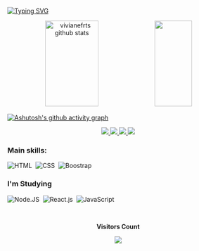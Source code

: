 [![Typing SVG](https://readme-typing-svg.herokuapp.com/?color=B08BE0&size=30&center=true&vCenter=true&width=1000&lines=HELLO,+My+Name+is+Viviane+Moreira;I'm+28+years+old;I+from+Rio+de+Janeiro;I'm+a+programming+student+at+Resilia;Be+Welcome!+:%29)](https://git.io/typing-svg)

<div align="center">  
  <img width="49%" height="195px" src="https://github-readme-stats.vercel.app/api?username=vivianefrts&show_icons=true&count_private=true&hide_border=true&title_color=A467E0&icon_color=8E84FA&text_color=ffffff&bg_color=0d1117" alt="vivianefrts github stats" /> 
  <img width="41%" height="195px" src="https://github-readme-stats.vercel.app/api/top-langs/?username=vivianefrts&layout=compact&hide_border=true&title_color=A467E0&text_color=ffffff&bg_color=0d1117" />
</div>

[![Ashutosh's github activity graph](https://github-readme-activity-graph.cyclic.app/graph?username=vivianefrts&bg_color=000000&color=624c9e&line=772e9e&point=649ac4&area=true&hide_border=true)](https://github.com/ashutosh00710/github-readme-activity-graph)

<div align="center">
<a href="https://www.linkedin.com/in/viviane-moreira-frts8318/" target="_blank"><img src="https://img.shields.io/badge/linkedin-5a189a.svg?&style=for-the-badge&logo=linkedin&logoColor=white" />
<a href="https://www.instagram.com/anne.frts_/" target="_blank"><img src="https://img.shields.io/badge/-Instagram-7b2cbf?style=for-the-badge&logo=instagram&logoColor=white"</a>
<a href="https://www.dicord.com/vivi.frts#9185/" target="_blank"> <img src="https://img.shields.io/badge/Discord-9d4edd?style=for-the-badge&logo=discord&logoColor=white" />
<a href = "mailto:viviane.freitas8318@gmail.com"><img src="https://img.shields.io/badge/Gmail-6a4c93?style=for-the-badge&logo=gmail&logoColor=white" target="_blank"></a>
</div> 
  
  ### Main skills:
![HTML](https://img.shields.io/badge/-HTML-0D1117?style=for-the-badge&logo=html5&labelColor=0D1117)&nbsp;
![CSS](https://img.shields.io/badge/-CSS-0D1117?style=for-the-badge&logo=CSS3&logoColor=1572B6&labelColor=0D1117)&nbsp;
![Boostrap](https://img.shields.io/badge/-boostrap-0D1117?style=for-the-badge&logo=bootstrap&labelColor=0D1117)&nbsp;
  
  ### I'm Studying 
![Node.JS](https://img.shields.io/badge/-Node.JS-0D1117?style=for-the-badge&logo=node.js&labelColor=0D1117&textColor=0D1117)&nbsp;
![React.js](https://img.shields.io/badge/-React.js-0D1117?style=for-the-badge&logo=react&labelColor=0D1117)&nbsp;
![JavaScript](https://img.shields.io/badge/-JavaScript-0D1117?style=for-the-badge&logo=javascript&labelColor=0D1117&textColor=0D1117)&nbsp;
  
 <div align="center">
<br><p align="centre"><b>Visitors Count</b></p>  
<p align="center"><img align="center" src="https://profile-counter.glitch.me/{vivianefrts}/count.svg" /></p> 
<br></div>
